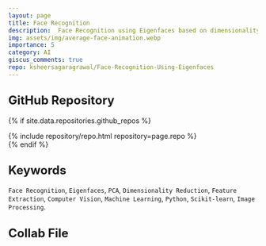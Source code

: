 ```yaml
---
layout: page
title: Face Recognition 
description:  Face Recognition using Eigenfaces based on dimensionality reduction and feature extraction techniques in computer vision.
img: assets/img/average-face-animation.webp
importance: 5                                                                                        
category: AI
giscus_comments: true
repo: ksheersagaragrawal/Face-Recognition-Using-Eigenfaces
---
```


## <span style="font-size: 24px;font-weight: bold;">GitHub Repository</span>
{% if site.data.repositories.github_repos %}
<div class="repositories d-flex flex-wrap flex-md-row flex-column justify-content-between align-items-center">
    {% include repository/repo.html repository=page.repo %}
</div>
{% endif %}

## <span style="font-size: 24px;font-weight: bold;">Keywords <a href="{{ site.baseurl }}/assets/pdf/eigenface.pdf" title="IPython Notebook"><i class="fas fa-file-code"></i></a></span>
`Face Recognition`, `Eigenfaces`, `PCA`, `Dimensionality Reduction`, `Feature Extraction`, `Computer Vision`, `Machine Learning`, `Python`, `Scikit-learn`, `Image Processing`.

## <span style="font-size: 24px;font-weight: bold;">Collab File <a href="{{ site.baseurl }}/assets/pdf/eigenface_ipynb.pdf" title="IPython Notebook"><i class="fas fa-file-code"></i></a></span>

<!-- ## <span style="font-size: 24px;font-weight: bold;">GitHub Repository</span>
{% if site.data.repositories.github_repos %}
<div class="repositories d-flex flex-wrap flex-md-row flex-column justify-content-between align-items-center">
    {% include repository/repo.html repository=page.repo %}
</div>
{% endif %}

## <span style="font-size: 24px;font-weight: bold;">Keywords <a href="{{ site.baseurl }}/assets/pdf/eigenface.pdf" title="IPython Notebook"><i class="fas fa-file-code"></i></a></span>
`Face Recognition`, `Eigenfaces`, `PCA`, `Dimensionality Reduction`, `Feature Extraction`, `Computer Vision`, `Machine Learning`, `Python`, `Scikit-learn`, `Image Processing`. -->


